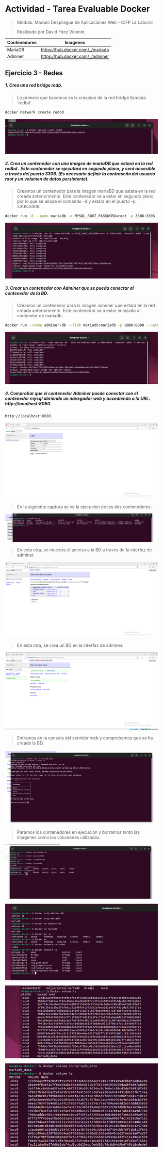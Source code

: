 # Actividad - Tarea Evaluable Docker

> Módulo: Módulo Despliegue de Aplicaciones Web - CIFP La Laboral

> Realizado por David Fdez Vicente

| Contenedores      | Imagenes       |
|----------------|----------------|
| MariaDB	 | https://hub.docker.com/_/mariadb|
| Adminer	 | https://hub.docker.com/_/adminer|


## Ejercicio 3 - Redes

##### 1. Crea una red bridge redb.
     
 > Lo primero que hacemos es la creacion de la red bridge llamada 'redbd'
     
 ```sh
 docker network create redbd
 ```

 ![](./Capturas/cap01.png)
    

##### 2. Crea un contenedor con una imagen de mariaDB que estará en la red redbd . Este contenedor se ejecutará en segundo plano, y será accesible a través del puerto 3306. (Es necesario definir la contraseña del usuario root y un volumen de datos persistente).
   
> Creamos un contenedor para la imagen mariaBD que estara en la red creada anteriormente. Este contenedor va a estar en segundo plano por lo que se añade el comando -d y estara en el puerto -p 3306:3306.
   
 ```sh
docker run -d --name mariadb -e MYSQL_ROOT_PASSWORD=root -p 3306:3306 --network redbd -v mariadb_data:/var/lib/mysql mariadb
   ```
   
 ![](./Capturas/cap02.png)
   
##### 3. Crear un contenedor con Adminer que se pueda conectar al contenedor de la BD.

> Creamos un contenedor para la imagen adminer que estara en la red creada anteriormente. Este contenedor va a estar enlazado al contendor de mariadb.
   
 ```sh
docker run --name adminer-db --link mariadb:mariadb -p 8080:8080 --network redbd -d adminer 
```
   
![](./Capturas/cap03.png)

##### 4. Comprobar que el contenedor Adminer puede conectar con el contenedor mysql abriendo un navegador web y accediendo a la URL: http://localhost:8080.

```sh
http://localhost:8080.
```

![](./Capturas/cap04.png)

> En la siguiente captura se ve la ejecucion de los dos contenedores.

![](./Capturas/cap05.png)

> En esta otra, se muestra el acceso a la BD a traves de la interfaz de adminer.

![](./Capturas/cap06.png)

> En esta otra, se crea un BD en la interfaz de adminer.

![](./Capturas/cap07.png)

> Entramos en la consola del servidor web y comprobamos que se ha creado la BD.

![](./Capturas/cap08.png)

> Paramos los contenedores en ejecucion y borramos tanto las imagenes como los volumenes utilizados.

![](./Capturas/cap09.png)

![](./Capturas/cap10.png)

![](./Capturas/cap11.png)

![](./Capturas/cap12.png)


  
  
 
  
  
  
  
